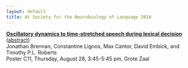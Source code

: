 ```yaml
---
layout: default
title: At Society for the Neurobiology of Language 2014
---
```


<p>
  <a href="talks/Brennan-Lignos-Cantor-Embick-Roberts_Time-stretched_SNL2014.pdf"><b>Oscillatory dynamics to time-stretched speech during lexical decision</b></a>
  (<a href="http://www.neurolang.org/?page=poster_detail&amp;show=authors&amp;sort=board_a&amp;go=&amp;session=Thursday,+August+28_3:45+%E2%80%93+5:45+pm_Grote+Zaal&amp;id=413">abstract</a>)<br />
  Jonathan Brennan, Constantine Lignos, Max  Cantor, David Embick, and Timothy P.L. Roberts<br />
  Poster C11, Thursday, August 28, 3:45-5:45 pm, Grote Zaal
</p>
